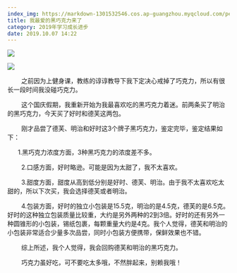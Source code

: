 ```yaml
---
index_img: https://markdown-1301532546.cos.ap-guangzhou.myqcloud.com/peipei_blog/20210921150353.jpeg
title: 我最爱的黑巧克力来了
category: 2019年学习成长进步
date: 2019.10.07 14:22
---
```


![](https://markdown-1301532546.cos.ap-guangzhou.myqcloud.com/peipei_blog/20210921150353.jpeg)  



![](https://markdown-1301532546.cos.ap-guangzhou.myqcloud.com/peipei_blog/20210921150355.jpeg)  



        之前因为上健身课，教练的谆谆教导下我下定决心戒掉了巧克力，所以有很长一段时间我没碰巧克力。

        这个国庆假期，我重新开始为我最喜欢吃的黑巧克力着迷。前两条买了明治的黑巧克力，今天买了好时和德芙这两包。

        刚才品尝了德芙、明治和好时这3个牌子黑巧克力，鉴定完毕，鉴定结果如下：

      1.黑巧克力浓度方面，3种黑巧克力的浓度差不多。

        2.口感方面，好时略逊。可能是因为太甜了，我不太喜欢。

        3.甜度方面，甜度从高到低分别是好时、德芙、明治。由于我不太喜欢吃太甜的，所以下次买，我会选择德芙或者明治。

        4.包装方面，好时的独立小包装是15.5克，明治的是4.5克，德芙的是6.5克。好时的这种独立包装质量比较重，大约是另外两种的2到3倍。好时的还有另外一种圆锥形的小包装，锡纸包裹，每颗重量大约是4克。我个人觉得，德芙和明治的小包装非常适合少量多次品尝，同时小包装方便携带，保鲜效果也不错。  

        综上所述，我个人觉得，我会回购德芙和明治的黑巧克力。

        巧克力虽好吃，可不要吃太多哦，不然胖起来，别赖我哦！